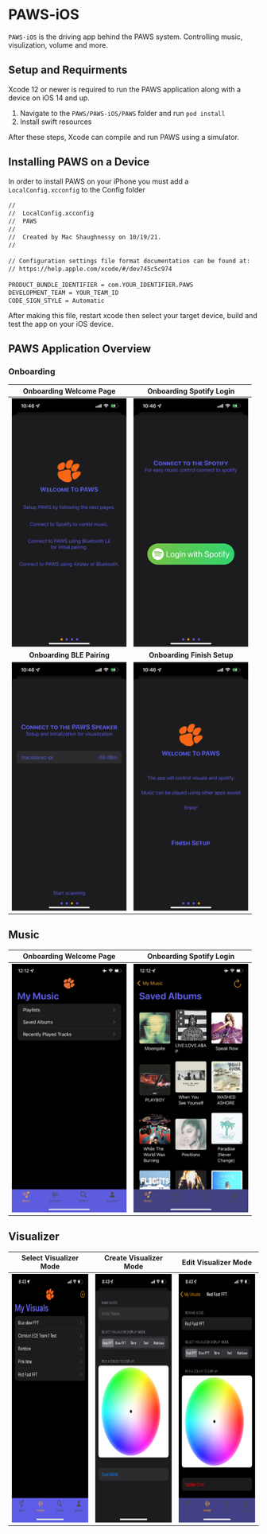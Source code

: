 # PAWS-iOS

`PAWS-iOS` is the driving app behind the PAWS system. Controlling music, visulization, volume and more.

## Setup and Requirments

Xcode 12 or newer is required to run the PAWS application along with a device on iOS 14 and up.

1. Navigate to the `PAWS/PAWS-iOS/PAWS` folder and run `pod install`
2. Install swift resources

After these steps, Xcode can compile and run PAWS using a simulator.

## Installing PAWS on a Device

In order to install PAWS on your iPhone you must add a `LocalConfig.xcconfig` to the Config folder

```text
//
//  LocalConfig.xcconfig
//  PAWS
//
//  Created by Mac Shaughnessy on 10/19/21.
//

// Configuration settings file format documentation can be found at:
// https://help.apple.com/xcode/#/dev745c5c974

PRODUCT_BUNDLE_IDENTIFIER = com.YOUR_IDENTIFIER.PAWS
DEVELOPMENT_TEAM = YOUR_TEAM_ID
CODE_SIGN_STYLE = Automatic
```

After making this file, restart xcode then select your target device, build and test the app on your iOS device.

## PAWS Application Overview
### Onboarding
Onboarding Welcome Page | Onboarding Spotify Login
:-------------------------:|:-------------------------:
<img src="../Assets/PAWS-iOS images/PAWS onboarding intro screen.png" alt="PAWS onboarding intro screen" height="500"/>  |  <img src="../Assets/PAWS-iOS images/PAWS onboarding spotify login screen.png" alt="PAWS onboarding spotify login screen" height="500"/>
**Onboarding BLE Pairing** | **Onboarding Finish Setup**
<img src="../Assets/PAWS-iOS images/PAWS onboarding ble pairing screen.png" alt="PAWS onboarding ble pairing screen" height="500"/>  |  <img src="../Assets/PAWS-iOS images/PAWS onboarding finish setup screen.png" alt="PAWS onboarding finish setup screen" height="500"/>

## Music

Onboarding Welcome Page | Onboarding Spotify Login
:-------------------------:|:-------------------------:
<img src="../Assets/PAWS-iOS images/PAWS music view.png" alt="PAWS music view" height="500"/>   |  <img src="../Assets/PAWS-iOS images/PAWS playlist view.png" alt="PAWS playlist view" height="500"/> 

## Visualizer

Select Visualizer Mode|Create Visualizer Mode | Edit Visualizer Mode
:-------------------------:|:-------------------------:|:-------------------------:|
<img src="../Assets/PAWS-iOS images/PAWS select visualizer view.png" alt="PAWS select visualizer view" height="500"/>  | <img src="../Assets/PAWS-iOS images/PAWS create mode view.png" alt="PAWS create mode view" height="500"/>  |  <img src="../Assets/PAWS-iOS images/PAWS edit mode view.png" alt="PAWS edit mode view" height="500"/>

